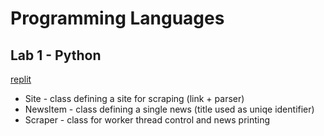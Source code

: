 # Programming Languages
## Lab 1 - Python
[replit](https://replit.com/@romchestplay/lang-lab-1#main.py)

- Site - class defining a site for scraping (link + parser)
- NewsItem - class defining a single news (title used as uniqe identifier)
- Scraper - class for worker thread control and news printing
